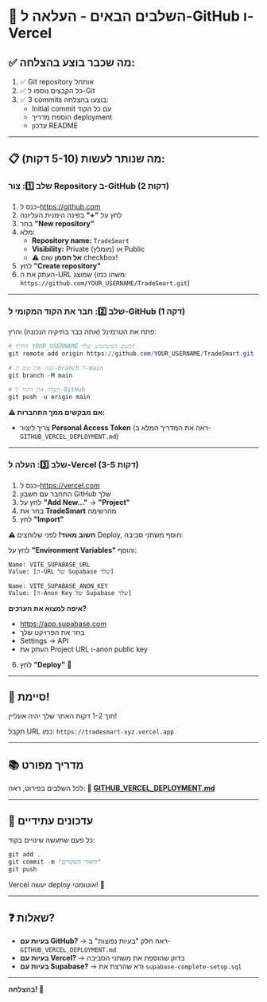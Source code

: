 # 🚀 השלבים הבאים - העלאה ל-GitHub ו-Vercel

## ✅ מה שכבר בוצע בהצלחה:

1. ✅ Git repository אותחל
2. ✅ כל הקבצים נוספו ל-Git
3. ✅ 3 commits בוצעו בהצלחה:
   - Initial commit עם כל הקוד
   - הוספת מדריך deployment
   - עדכון README

---

## 📋 מה שנותר לעשות (5-10 דקות):

### שלב 1️⃣: צור Repository ב-GitHub (2 דקות)

1. כנס ל-https://github.com
2. לחץ על **"+"** בפינה הימנית העליונה
3. בחר **"New repository"**
4. מלא:
   - **Repository name:** `TradeSmart`
   - **Visibility:** Private (מומלץ) או Public
   - ⚠️ **אל תסמן** שום checkbox!
5. לחץ **"Create repository"**
6. העתק את ה-URL שמוצג (משהו כמו: `https://github.com/YOUR_USERNAME/TradeSmart.git`)

---

### שלב 2️⃣: חבר את הקוד המקומי ל-GitHub (1 דקה)

פתח את הטרמינל (אתה כבר בתיקיה הנכונה) והרץ:

```powershell
# החלף YOUR_USERNAME בשם המשתמש שלך!
git remote add origin https://github.com/YOUR_USERNAME/TradeSmart.git

# שנה את שם ה-branch ל-main
git branch -M main

# העלה את הקוד ל-GitHub
git push -u origin main
```

**⚠️ אם מבקשים ממך התחברות:**
- צריך ליצור **Personal Access Token** (ראה את המדריך המלא ב-`GITHUB_VERCEL_DEPLOYMENT.md`)

---

### שלב 3️⃣: העלה ל-Vercel (3-5 דקות)

1. כנס ל-https://vercel.com
2. התחבר עם חשבון GitHub שלך
3. לחץ על **"Add New..."** → **"Project"**
4. בחר את **TradeSmart** מהרשימה
5. לחץ **"Import"**

**⚠️ חשוב מאוד!** לפני שלוחצים Deploy, הוסף משתני סביבה:

לחץ על **"Environment Variables"** והוסף:

```
Name: VITE_SUPABASE_URL
Value: [ה-URL של Supabase שלך]

Name: VITE_SUPABASE_ANON_KEY
Value: [ה-Anon Key של Supabase שלך]
```

**איפה למצוא את הערכים?**
- https://app.supabase.com
- בחר את הפרויקט שלך
- Settings → API
- העתק את Project URL ו-anon public key

6. לחץ **"Deploy"** 🚀

---

## 🎉 סיימת!

תוך 1-2 דקות האתר שלך יהיה אונליין!

תקבל URL כמו: `https://tradesmart-xyz.vercel.app`

---

## 📚 מדריך מפורט

לכל השלבים בפירוט, ראה:
**📖 [GITHUB_VERCEL_DEPLOYMENT.md](./GITHUB_VERCEL_DEPLOYMENT.md)**

---

## 🔄 עדכונים עתידיים

כל פעם שתעשה שינויים בקוד:

```powershell
git add .
git commit -m "תיאור השינויים"
git push
```

Vercel יעשה deploy אוטומטי! 🚀

---

## ❓ שאלות?

- **בעיות עם GitHub?** → ראה חלק "בעיות נפוצות" ב-`GITHUB_VERCEL_DEPLOYMENT.md`
- **בעיות עם Vercel?** → בדוק שהוספת את משתני הסביבה
- **בעיות עם Supabase?** → ודא שהרצת את `supabase-complete-setup.sql`

---

**בהצלחה! 💪**

